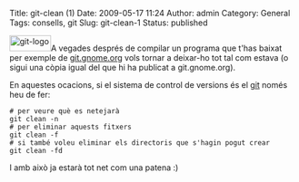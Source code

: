 Title: git-clean (1)
Date: 2009-05-17 11:24
Author: admin
Category: General
Tags: consells, git
Slug: git-clean-1
Status: published

<img src="http://gil.badall.net/wp-content/uploads/2009/03/git-logo.png" title="git-logo" class="alignright size-full wp-image-540" width="73" height="28" alt="git-logo" />A vegades després de compilar un programa que t'has baixat per exemple de [git.gnome.org](http://git.gnome.org "Interfície web del sistema de control de versions distribuït del GNOME") vols tornar a deixar-ho tot tal com estava (o sigui una còpia igual del que hi ha publicat a git.gnome.org).

En aquestes ocacions, si el sistema de control de versions és el [git](http://en.wikipedia.org/wiki/Git_(software) "Article de la Wikipedia anglesa sobre el sistema de control de versions distribuït Git") només heu de fer:

    # per veure què es netejarà
    git clean -n
    # per eliminar aquests fitxers
    git clean -f
    # si també voleu eliminar els directoris que s'hagin pogut crear
    git clean -fd

I amb això ja estarà tot net com una patena :)
